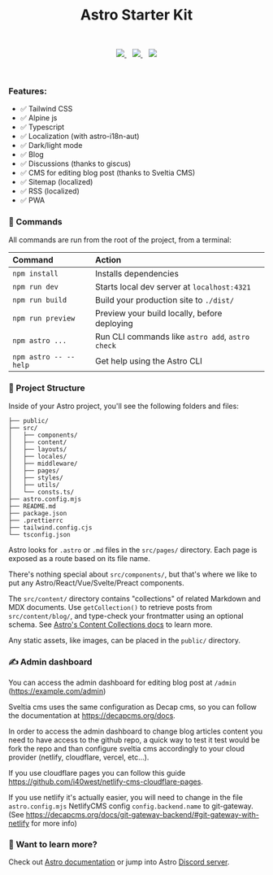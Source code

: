 <h1 align="center"> Astro Starter Kit</h1>

<br />

<p align="center">
<a href="https://stackblitz.com/github/zankhq/astro-starter">
	<img src="https://developer.stackblitz.com/img/open_in_stackblitz.svg" />
</a>
&nbsp;&nbsp;
<a href="https://codesandbox.io/p/sandbox/github/zankhq/astro-starter">
	<img src="https://assets.codesandbox.io/github/button-edit-lime.svg" />
</a>
&nbsp;&nbsp;
<a href="https://codespaces.new/zankhq/astro-starter?devcontainer_path=.devcontainer/blog/devcontainer.json">
	<img src="https://github.com/codespaces/badge.svg" />
</a>
</p>

<br />

### Features:

- ✅ Tailwind CSS
- ✅ Alpine js
- ✅ Typescript
- ✅ Localization (with astro-i18n-aut)
- ✅ Dark/light mode
- ✅ Blog
- ✅ Discussions (thanks to giscus)
- ✅ CMS for editing blog post (thanks to Sveltia CMS)
- ✅ Sitemap (localized)
- ✅ RSS (localized)
- ✅ PWA

### 🧞 Commands

All commands are run from the root of the project, from a terminal:

| Command               | Action                                           |
| :-------------------- | :----------------------------------------------- |
| `npm install`         | Installs dependencies                            |
| `npm run dev`         | Starts local dev server at `localhost:4321`      |
| `npm run build`       | Build your production site to `./dist/`          |
| `npm run preview`     | Preview your build locally, before deploying     |
| `npm astro ...`       | Run CLI commands like `astro add`, `astro check` |
| `npm astro -- --help` | Get help using the Astro CLI                     |

### 🚀 Project Structure

Inside of your Astro project, you'll see the following folders and files:

```
├── public/
├── src/
│   ├── components/
│   ├── content/
│   ├── layouts/
│   ├── locales/
│   ├── middleware/
│   ├── pages/
│   ├── styles/
│   ├── utils/
│   └── consts.ts/
├── astro.config.mjs
├── README.md
├── package.json
├── .prettierrc
├── tailwind.config.cjs
└── tsconfig.json
```

Astro looks for `.astro` or `.md` files in the `src/pages/` directory. Each page
is exposed as a route based on its file name.

There's nothing special about `src/components/`, but that's where we like to put
any Astro/React/Vue/Svelte/Preact components.

The `src/content/` directory contains "collections" of related Markdown and MDX
documents. Use `getCollection()` to retrieve posts from `src/content/blog/`, and
type-check your frontmatter using an optional schema. See
[Astro's Content Collections docs](https://docs.astro.build/en/guides/content-collections/)
to learn more.

Any static assets, like images, can be placed in the `public/` directory.

### ✍️ Admin dashboard

You can access the admin dashboard for editing blog post at `/admin`
(https://example.com/admin)

Sveltia cms uses the same configuration as Decap cms, so you can follow the
documentation at https://decapcms.org/docs.

In order to access the admin dashboard to change blog articles content you need
to have access to the github repo, a quick way to test it test would be fork the
repo and than configure sveltia cms accordingly to your cloud provider (netlify,
cloudflare, vercel, etc...).

If you use cloudflare pages you can follow this guide
https://github.com/i40west/netlify-cms-cloudflare-pages.

If you use netlify it's actually easier, you will need to change in the file
`astro.config.mjs` NetlifyCMS config `config.backend.name` to git-gateway. (See
https://decapcms.org/docs/git-gateway-backend/#git-gateway-with-netlify for more
info)

### 👀 Want to learn more?

Check out [Astro documentation](https://docs.astro.build) or jump into Astro
[Discord server](https://astro.build/chat).
